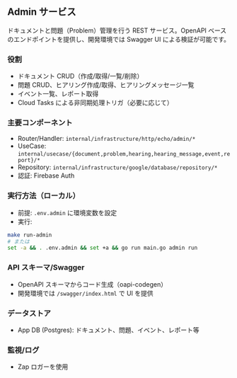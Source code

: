 ## Admin サービス

ドキュメントと問題（Problem）管理を行う REST サービス。OpenAPI ベースのエンドポイントを提供し、開発環境では Swagger UI による検証が可能です。

### 役割
- ドキュメント CRUD（作成/取得/一覧/削除）
- 問題 CRUD、ヒアリング作成/取得、ヒアリングメッセージ一覧
- イベント一覧、レポート取得
- Cloud Tasks による非同期処理トリガ（必要に応じて）

### 主要コンポーネント
- Router/Handler: `internal/infrastructure/http/echo/admin/*`
- UseCase: `internal/usecase/{document,problem,hearing,hearing_message,event,report}/*`
- Repository: `internal/infrastructure/google/database/repository/*`
- 認証: Firebase Auth

### 実行方法（ローカル）
- 前提: `.env.admin` に環境変数を設定
- 実行:
```bash
make run-admin
# または
set -a && . .env.admin && set +a && go run main.go admin run
```

### API スキーマ/Swagger
- OpenAPI スキーマからコード生成（oapi-codegen）
- 開発環境では `/swagger/index.html` で UI を提供

### データストア
- App DB (Postgres): ドキュメント、問題、イベント、レポート等

### 監視/ログ
- Zap ロガーを使用
